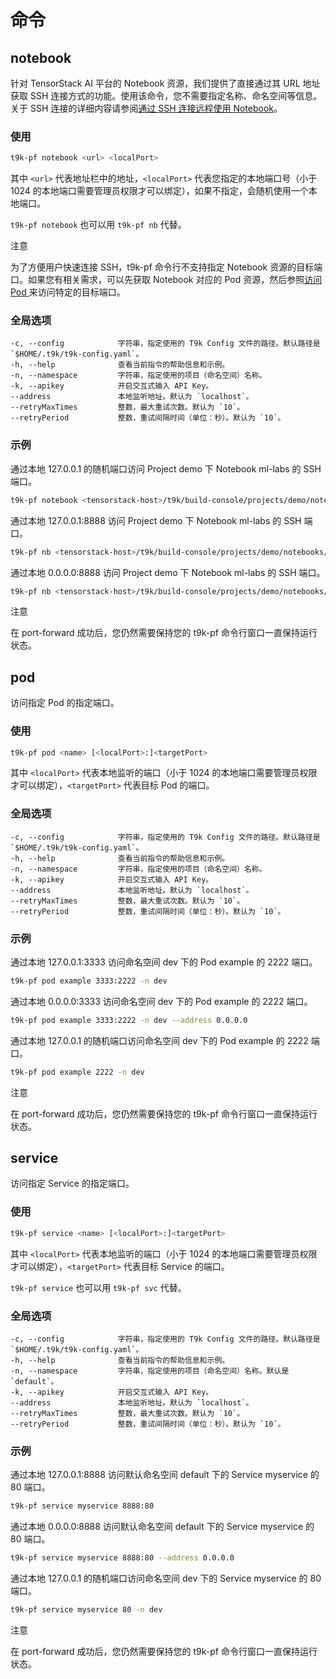 # 命令

## notebook

针对 TensorStack AI 平台的 Notebook 资源，我们提供了直接通过其 URL 地址获取 SSH 连接方式的功能。使用该命令，您不需要指定名称、命名空间等信息。关于 SSH 连接的详细内容请参阅[通过 SSH 连接远程使用 Notebook](../../tasks/ssh-notebook.md)。

### 使用

``` bash
t9k-pf notebook <url> <localPort>
```

其中 `<url>` 代表地址栏中的地址，`<localPort>` 代表您指定的本地端口号（小于 1024 的本地端口需要管理员权限才可以绑定），如果不指定，会随机使用一个本地端口。

`t9k-pf notebook` 也可以用 `t9k-pf nb` 代替。
    

<aside class="note">
<div class="title">注意</div>

为了方便用户快速连接 SSH，t9k-pf 命令行不支持指定 Notebook 资源的目标端口。如果您有相关需求，可以先获取 Notebook 对应的 Pod 资源，然后参照[访问 Pod ](#pod)来访问特定的目标端口。

</aside>

### 全局选项

```
-c, --config            字符串，指定使用的 T9k Config 文件的路径。默认路径是 `$HOME/.t9k/t9k-config.yaml`。
-h, --help              查看当前指令的帮助信息和示例。
-n, --namespace         字符串，指定使用的项目（命名空间）名称。
-k, --apikey            开启交互式输入 API Key。
--address               本地监听地址。默认为 `localhost`。
--retryMaxTimes         整数，最大重试次数。默认为 `10`。
--retryPeriod           整数，重试间隔时间（单位：秒）。默认为 `10`。
```

### 示例

通过本地 127.0.0.1 的随机端口访问 Project demo 下 Notebook ml-labs 的 SSH 端口。

``` bash
t9k-pf notebook <tensorstack-host>/t9k/build-console/projects/demo/notebooks/ml-labs/lab
```

通过本地 127.0.0.1:8888 访问 Project demo 下 Notebook ml-labs 的 SSH 端口。

``` bash
t9k-pf nb <tensorstack-host>/t9k/build-console/projects/demo/notebooks/ml-labs/lab 8888
```

通过本地 0.0.0.0:8888 访问 Project demo 下 Notebook ml-labs 的 SSH 端口。

``` bash
t9k-pf nb <tensorstack-host>/t9k/build-console/projects/demo/notebooks/ml-labs/lab 8888 --address 0.0.0.0
```

<aside class="note">
<div class="title">注意</div>

在 port-forward 成功后，您仍然需要保持您的 t9k-pf 命令行窗口一直保持运行状态。

</aside>

## pod

访问指定 Pod 的指定端口。

### 使用

``` bash
t9k-pf pod <name> [<localPort>:]<targetPort>
```

其中 `<localPort>` 代表本地监听的端口（小于 1024 的本地端口需要管理员权限才可以绑定），`<targetPort>` 代表目标 Pod 的端口。

### 全局选项

```
-c, --config            字符串，指定使用的 T9k Config 文件的路径。默认路径是 `$HOME/.t9k/t9k-config.yaml`。
-h, --help              查看当前指令的帮助信息和示例。
-n, --namespace         字符串，指定使用的项目（命名空间）名称。
-k, --apikey            开启交互式输入 API Key。
--address               本地监听地址。默认为 `localhost`。
--retryMaxTimes         整数，最大重试次数。默认为 `10`。
--retryPeriod           整数，重试间隔时间（单位：秒）。默认为 `10`。
```

### 示例

通过本地 127.0.0.1:3333 访问命名空间 dev 下的 Pod example 的 2222 端口。

``` bash
t9k-pf pod example 3333:2222 -n dev
```

通过本地 0.0.0.0:3333 访问命名空间 dev 下的 Pod example 的 2222 端口。

``` bash
t9k-pf pod example 3333:2222 -n dev --address 0.0.0.0
```

通过本地 127.0.0.1 的随机端口访问命名空间 dev 下的 Pod example 的 2222 端口。

``` bash
t9k-pf pod example 2222 -n dev
```

<aside class="note">
<div class="title">注意</div>

在 port-forward 成功后，您仍然需要保持您的 t9k-pf 命令行窗口一直保持运行状态。

</aside>

## service

访问指定 Service 的指定端口。

### 使用

``` bash
t9k-pf service <name> [<localPort>:]<targetPort>
```

其中 `<localPort>` 代表本地监听的端口（小于 1024 的本地端口需要管理员权限才可以绑定），`<targetPort>` 代表目标 Service 的端口。

`t9k-pf service` 也可以用 `t9k-pf svc` 代替。

### 全局选项

```
-c, --config            字符串，指定使用的 T9k Config 文件的路径。默认路径是 `$HOME/.t9k/t9k-config.yaml`。
-h, --help              查看当前指令的帮助信息和示例。
-n, --namespace         字符串，指定使用的项目（命名空间）名称。默认是 `default`。
-k, --apikey            开启交互式输入 API Key。
--address               本地监听地址。默认为 `localhost`。
--retryMaxTimes         整数，最大重试次数。默认为 `10`。
--retryPeriod           整数，重试间隔时间（单位：秒）。默认为 `10`。
```

### 示例

通过本地 127.0.0.1:8888 访问默认命名空间 default 下的 Service myservice 的 80 端口。

``` bash
t9k-pf service myservice 8888:80
```

通过本地 0.0.0.0:8888 访问默认命名空间 default 下的 Service myservice 的 80 端口。

``` bash
t9k-pf service myservice 8888:80 --address 0.0.0.0
```

通过本地 127.0.0.1 的随机端口访问命名空间 dev 下的 Service myservice 的 80 端口。

``` bash
t9k-pf service myservice 80 -n dev
```

<aside class="note">
<div class="title">注意</div>

在 port-forward 成功后，您仍然需要保持您的 t9k-pf 命令行窗口一直保持运行状态。

</aside>
